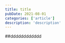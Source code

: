```yaml
---
title: title
pubDate: 2021-08-01
categories: ['article']
description: 'description'
---
```

##dddddddddddd
